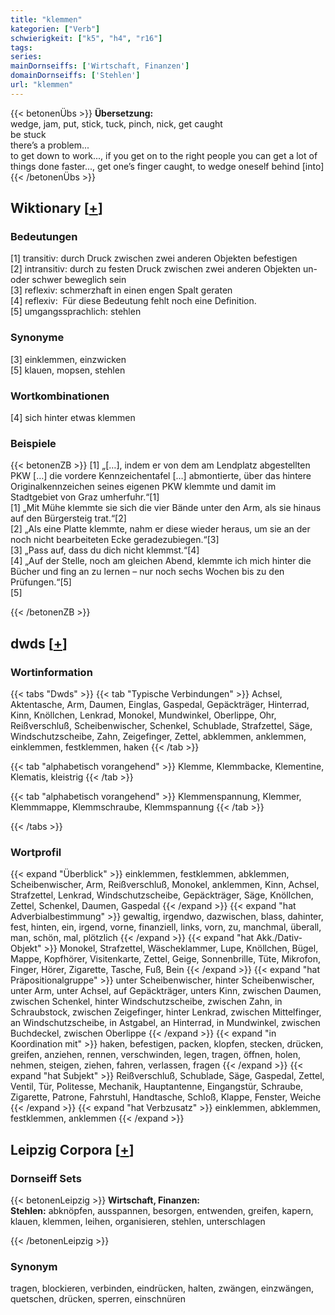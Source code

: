 ```yaml
---
title: "klemmen"
kategorien: ["Verb"]
schwierigkeit: ["k5", "h4", "r16"]
tags:
series:
mainDornseiffs: ['Wirtschaft, Finanzen']
domainDornseiffs: ['Stehlen']
url: "klemmen"
---
```


{{< betonenÜbs >}}
**Übersetzung:**  
wedge, jam, put, stick, tuck, pinch, nick, get caught  
be stuck  
there’s a problem...  
to get down to work..., if you get on to the right people you can get a lot of things done faster..., get one’s finger  caught, to wedge  oneself behind [into]  
{{< /betonenÜbs >}}

## Wiktionary [[+](https://de.wiktionary.org/wiki/klemmen)]

### Bedeutungen
[1] transitiv: durch Druck zwischen zwei anderen Objekten befestigen  
[2] intransitiv: durch zu festen Druck zwischen zwei anderen Objekten un- oder schwer beweglich sein  
[3] reflexiv: schmerzhaft in einen engen Spalt geraten  
[4] reflexiv:  Für diese Bedeutung fehlt noch eine Definition.  
[5] umgangssprachlich: stehlen  

### Synonyme
[3] einklemmen, einzwicken  
[5] klauen, mopsen, stehlen  

### Wortkombinationen
[4] sich hinter etwas klemmen  

### Beispiele
{{< betonenZB >}}
[1] „[…], indem er von dem am Lendplatz abgestellten PKW […] die vordere Kennzeichentafel […] abmontierte, über das hintere Originalkennzeichen seines eigenen PKW klemmte und damit im Stadtgebiet von Graz umherfuhr.“[1]  
[1] „Mit Mühe klemmte sie sich die vier Bände unter den Arm, als sie hinaus auf den Bürgersteig trat.“[2]  
[2] „Als eine Platte klemmte, nahm er diese wieder heraus, um sie an der noch nicht bearbeiteten Ecke geradezubiegen.“[3]  
[3] „Pass auf, dass du dich nicht klemmst.“[4]  
[4] „Auf der Stelle, noch am gleichen Abend, klemmte ich mich hinter die Bücher und fing an zu lernen – nur noch sechs Wochen bis zu den Prüfungen.“[5]  
[5]  

{{< /betonenZB >}}


## dwds [[+](https://www.dwds.de/wb/klemmen)]

### Wortinformation
{{< tabs "Dwds" >}}
{{< tab "Typische Verbindungen" >}}
Achsel, Aktentasche, Arm, Daumen, Einglas, Gaspedal, Gepäckträger, Hinterrad, Kinn, Knöllchen, Lenkrad, Monokel, Mundwinkel, Oberlippe, Ohr, Reißverschluß, Scheibenwischer, Schenkel, Schublade, Strafzettel, Säge, Windschutzscheibe, Zahn, Zeigefinger, Zettel, abklemmen, anklemmen, einklemmen, festklemmen, haken
{{< /tab >}}

{{< tab "alphabetisch vorangehend" >}}
Klemme, Klemmbacke, Klementine, Klematis, kleistrig
{{< /tab >}}

{{< tab "alphabetisch vorangehend" >}}
Klemmenspannung, Klemmer, Klemmmappe, Klemmschraube, Klemmspannung
{{< /tab >}}

{{< /tabs >}}

### Wortprofil
{{< expand "Überblick" >}} einklemmen, festklemmen, abklemmen, Scheibenwischer, Arm, Reißverschluß, Monokel, anklemmen, Kinn, Achsel, Strafzettel, Lenkrad, Windschutzscheibe, Gepäckträger, Säge, Knöllchen, Zettel, Schenkel, Daumen, Gaspedal {{< /expand >}}
{{< expand "hat Adverbialbestimmung" >}} gewaltig, irgendwo, dazwischen, blass, dahinter, fest, hinten, ein, irgend, vorne, finanziell, links, vorn, zu, manchmal, überall, man, schön, mal, plötzlich {{< /expand >}}
{{< expand "hat Akk./Dativ-Objekt" >}} Monokel, Strafzettel, Wäscheklammer, Lupe, Knöllchen, Bügel, Mappe, Kopfhörer, Visitenkarte, Zettel, Geige, Sonnenbrille, Tüte, Mikrofon, Finger, Hörer, Zigarette, Tasche, Fuß, Bein {{< /expand >}}
{{< expand "hat Präpositionalgruppe" >}} unter Scheibenwischer, hinter Scheibenwischer, unter Arm, unter Achsel, auf Gepäckträger, unters Kinn, zwischen Daumen, zwischen Schenkel, hinter Windschutzscheibe, zwischen Zahn, in Schraubstock, zwischen Zeigefinger, hinter Lenkrad, zwischen Mittelfinger, an Windschutzscheibe, in Astgabel, an Hinterrad, in Mundwinkel, zwischen Buchdeckel, zwischen Oberlippe {{< /expand >}}
{{< expand "in Koordination mit" >}} haken, befestigen, packen, klopfen, stecken, drücken, greifen, anziehen, rennen, verschwinden, legen, tragen, öffnen, holen, nehmen, steigen, ziehen, fahren, verlassen, fragen {{< /expand >}}
{{< expand "hat Subjekt" >}} Reißverschluß, Schublade, Säge, Gaspedal, Zettel, Ventil, Tür, Politesse, Mechanik, Hauptantenne, Eingangstür, Schraube, Zigarette, Patrone, Fahrstuhl, Handtasche, Schloß, Klappe, Fenster, Weiche {{< /expand >}}
{{< expand "hat Verbzusatz" >}} einklemmen, abklemmen, festklemmen, anklemmen {{< /expand >}}

## Leipzig Corpora [[+](https://corpora.uni-leipzig.de/en/res?word=klemmen&corpusId=deu_newscrawl-public_2018)]

### Dornseiff Sets
{{< betonenLeipzig >}}
**Wirtschaft, Finanzen:**  
**Stehlen:** abknöpfen, ausspannen, besorgen, entwenden, greifen, kapern, klauen, klemmen, leihen, organisieren, stehlen, unterschlagen  

{{< /betonenLeipzig >}}

### Synonym
tragen, blockieren, verbinden, eindrücken, halten, zwängen, einzwängen, quetschen, drücken, sperren, einschnüren

